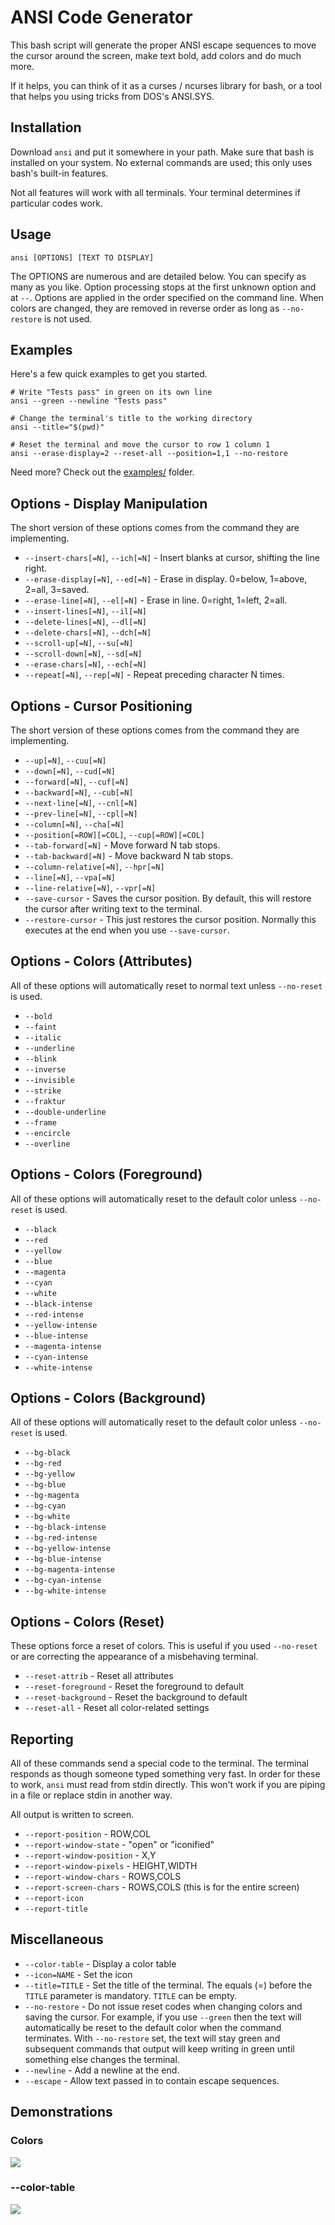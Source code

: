 ANSI Code Generator
===================

This bash script will generate the proper ANSI escape sequences to move the cursor around the screen, make text bold, add colors and do much more.

If it helps, you can think of it as a curses / ncurses library for bash, or a tool that helps you using tricks from DOS's ANSI.SYS.


Installation
------------

Download `ansi` and put it somewhere in your path.  Make sure that bash is installed on your system.  No external commands are used; this only uses bash's built-in features.

Not all features will work with all terminals.  Your terminal determines if particular codes work.


Usage
-----

    ansi [OPTIONS] [TEXT TO DISPLAY]
    
The OPTIONS are numerous and are detailed below.  You can specify as many as you like.  Option processing stops at the first unknown option and at `--`.  Options are applied in the order specified on the command line.  When colors are changed, they are removed in reverse order as long as `--no-restore`  is not used.


Examples
--------

Here's a few quick examples to get you started.

    # Write "Tests pass" in green on its own line
    ansi --green --newline "Tests pass"
    
    # Change the terminal's title to the working directory
    ansi --title="$(pwd)"
    
    # Reset the terminal and move the cursor to row 1 column 1
    ansi --erase-display=2 --reset-all --position=1,1 --no-restore

Need more?  Check out the [examples/](examples/) folder.


Options - Display Manipulation
------------------------------

The short version of these options comes from the command they are implementing.

* `--insert-chars[=N]`, `--ich[=N]` - Insert blanks at cursor, shifting the line right.
* `--erase-display[=N]`, `--ed[=N]` - Erase in display. 0=below, 1=above, 2=all, 3=saved.
* `--erase-line[=N]`, `--el[=N]` - Erase in line. 0=right, 1=left, 2=all.
* `--insert-lines[=N]`, `--il[=N]`
* `--delete-lines[=N]`, `--dl[=N]`
* `--delete-chars[=N]`, `--dch[=N]`
* `--scroll-up[=N]`, `--su[=N]`
* `--scroll-down[=N]`, `--sd[=N]`
* `--erase-chars[=N]`, `--ech[=N]`
* `--repeat[=N]`, `--rep[=N]` - Repeat preceding character N times.


Options - Cursor Positioning
----------------------------

The short version of these options comes from the command they are implementing.

* `--up[=N]`, `--cuu[=N]`
* `--down[=N]`, `--cud[=N]`
* `--forward[=N]`, `--cuf[=N]`
* `--backward[=N]`, `--cub[=N]`
* `--next-line[=N]`, `--cnl[=N]`
* `--prev-line[=N]`, `--cpl[=N]`
* `--column[=N]`, `--cha[=N]`
* `--position[=ROW][=COL]`, `--cup[=ROW][=COL]`
* `--tab-forward[=N]` - Move forward N tab stops.
* `--tab-backward[=N]` - Move backward N tab stops.
* `--column-relative[=N]`, `--hpr[=N]`
* `--line[=N]`, `--vpa[=N]`
* `--line-relative[=N]`, `--vpr[=N]`
* `--save-cursor` - Saves the cursor position.  By default, this will restore the cursor after writing text to the terminal.
* `--restore-cursor` - This just restores the cursor position.  Normally this executes at the end when you use `--save-cursor`.


Options - Colors (Attributes)
-----------------------------

All of these options will automatically reset to normal text unless `--no-reset` is used.

* `--bold`
* `--faint`
* `--italic`
* `--underline`
* `--blink`
* `--inverse`
* `--invisible`
* `--strike`
* `--fraktur`
* `--double-underline`
* `--frame`
* `--encircle`
* `--overline`


Options - Colors (Foreground)
-----------------------------

All of these options will automatically reset to the default color unless `--no-reset` is used.

* `--black`
* `--red`
* `--yellow`
* `--blue`
* `--magenta`
* `--cyan`
* `--white`
* `--black-intense`
* `--red-intense`
* `--yellow-intense`
* `--blue-intense`
* `--magenta-intense`
* `--cyan-intense`
* `--white-intense`


Options - Colors (Background)
-----------------------------

All of these options will automatically reset to the default color unless `--no-reset` is used.

* `--bg-black`
* `--bg-red`
* `--bg-yellow`
* `--bg-blue`
* `--bg-magenta`
* `--bg-cyan`
* `--bg-white`
* `--bg-black-intense`
* `--bg-red-intense`
* `--bg-yellow-intense`
* `--bg-blue-intense`
* `--bg-magenta-intense`
* `--bg-cyan-intense`
* `--bg-white-intense`


Options - Colors (Reset)
------------------------

These options force a reset of colors.  This is useful if you used `--no-reset` or are correcting the appearance of a misbehaving terminal.

* `--reset-attrib` - Reset all attributes
* `--reset-foreground` - Reset the foreground to default
* `--reset-background` - Reset the background to default
* `--reset-all` - Reset all color-related settings


Reporting
---------

All of these commands send a special code to the terminal.  The terminal responds as though someone typed something very fast.  In order for these to work, `ansi` must read from stdin directly.  This won't work if you are piping in a file or replace stdin in another way.

All output is written to screen.

* `--report-position` - ROW,COL
* `--report-window-state` - "open" or "iconified"
* `--report-window-position` - X,Y
* `--report-window-pixels` - HEIGHT,WIDTH
* `--report-window-chars` - ROWS,COLS
* `--report-screen-chars` - ROWS,COLS (this is for the entire screen)
* `--report-icon`
* `--report-title`


Miscellaneous
-------------

* `--color-table` - Display a color table
* `--icon=NAME` - Set the icon
* `--title=TITLE` - Set the title of the terminal.  The equals (=) before the `TITLE` parameter is mandatory.  `TITLE` can be empty.
* `--no-restore` - Do not issue reset codes when changing colors and saving the cursor.  For example, if you use `--green` then the text will automatically be reset to the default color when the command terminates.  With `--no-restore` set, the text will stay green and subsequent commands that output will keep writing in green until something else changes the terminal.
* `--newline` - Add a newline at the end.
* `--escape` - Allow text passed in to contain escape sequences.


Demonstrations
--------------

### Colors

![](images/colors.gif)


### --color-table

![](images/color-table.png)